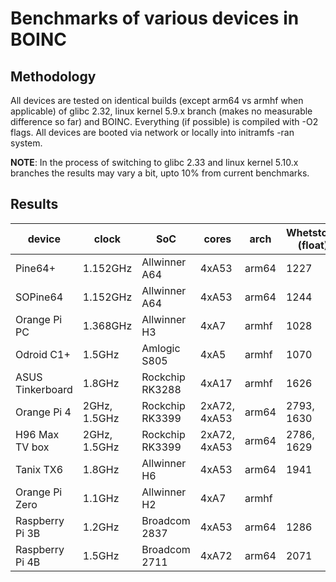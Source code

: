 # Benchmarks of various devices in BOINC

## Methodology

All devices are tested on identical builds (except arm64 vs armhf when applicable) of glibc 2.32, linux kernel 5.9.x branch (makes no measurable difference so far) and BOINC. Everything (if possible) is compiled with -O2 flags. All devices are booted via network or locally into initramfs -ran system.

**NOTE**: In the process of switching to glibc 2.33 and linux kernel 5.10.x branches the results may vary a bit, upto 10% from current benchmarks.

## Results 

| device           | clock        | SoC             | cores        | arch  | Whetstone (float) | Dhrystone (int) | Tested 5.15.x |
|------------------|--------------|-----------------|--------------|-------|-------------------|-----------------|---------------|
| Pine64+          | 1.152GHz     | Allwinner A64   | 4xA53        | arm64 | 1227              | 3421            |      X        |
| SOPine64         | 1.152GHz     | Allwinner A64   | 4xA53        | arm64 | 1244              | 3422            |               |
| Orange Pi PC     | 1.368GHz     | Allwinner H3    | 4xA7         | armhf | 1028              | 3305            |               |
| Odroid C1+       | 1.5GHz       | Amlogic S805    | 4xA5         | armhf | 1070              | 2956            |               |
| ASUS Tinkerboard | 1.8GHz       | Rockchip RK3288 | 4xA17        | armhf | 1626              | 6203            |               |
| Orange Pi 4      | 2GHz, 1.5GHz | Rockchip RK3399 | 2xA72, 4xA53 | arm64 | 2793, 1630        | 10661, 4486     |               |
| H96 Max TV box   | 2GHz, 1.5GHz | Rockchip RK3399 | 2xA72, 4xA53 | arm64 | 2786, 1629        | 11537, 4484     |               |
| Tanix TX6        | 1.8GHz       | Allwinner H6    | 4xA53        | arm64 | 1941              | 4910            |               |
| Orange Pi Zero   | 1.1GHz       | Allwinner H2    | 4xA7         | armhf |                   |                 |               |
| Raspberry Pi 3B  | 1.2GHz       | Broadcom 2837   | 4xA53        | arm64 | 1286              | 3544            |               |
| Raspberry Pi 4B  | 1.5GHz       | Broadcom 2711   | 4xA72        | arm64 | 2071              | 8628            |               |
